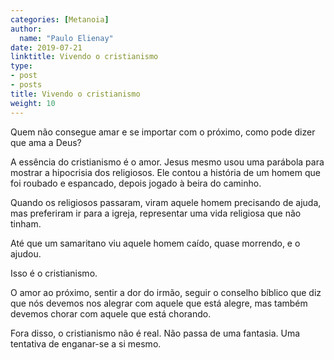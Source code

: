 ```yaml
---
categories: [Metanoia]
author:
  name: "Paulo Elienay"
date: 2019-07-21
linktitle: Vivendo o cristianismo
type:
- post
- posts
title: Vivendo o cristianismo
weight: 10
---
```

Quem não consegue amar e se importar com o próximo, como pode dizer que ama a Deus? 

A essência do cristianismo é o amor. Jesus mesmo usou uma parábola para mostrar a hipocrisia dos religiosos. Ele contou a história de um homem que foi roubado e espancado, depois jogado à beira do caminho. 

Quando os religiosos passaram, viram aquele homem precisando de ajuda, mas preferiram ir para a igreja, representar uma vida religiosa que não tinham. 

Até que um samaritano viu aquele homem caído, quase morrendo, e o ajudou. 

Isso é o cristianismo. 

O amor ao próximo, sentir a dor do irmão, seguir o conselho bíblico que diz que nós devemos nos alegrar com aquele que está alegre, mas também devemos chorar com aquele que está chorando.

Fora disso, o cristianismo não é real. Não passa de uma fantasia. Uma tentativa de enganar-se a si mesmo. 



